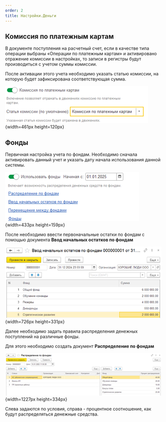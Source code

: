 ```yaml
---
order: 2
title: Настройки.Деньги
---
```


## Комиссия по платежным картам

В документе поступления на расчетный счет, если в качестве типа операции выбраны «Операции по платежным картам» и активировано отражение комиссии в настройках, то записи в регистры будут производиться с учетом суммы комиссии. 

После активации этого учета необходимо указать статью комиссии, на которую будет зафиксирована соответствующая сумма.

![](./dengi.png){width=461px height=120px}

## Фонды

Первичная настройка учета по фондам. Необходимо сначала активировать данный учет и указать дату начала использования данной системы.

![](./dengi-2.png){width=433px height=159px}



После необходимо ввести первоначальные остатки по фондам с помощью документа **Ввод начальных остатков по фондам**

![](./dengi-3.png){width=726px height=331px}



Далее необходимо задать правила распределения денежных поступлений на различные фонды.

Для этого необходимо создать документ **Распределение по фондам**

![](./dengi-4.png){width=1227px height=334px}

Слева задаются по условия, справа - процентное соотношение, как будут распределяться денежные средства.


